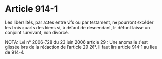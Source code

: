 # Article 914-1

Les libéralités, par actes entre vifs ou par testament, ne pourront excéder les trois quarts des biens si, à défaut de descendant, le défunt laisse un conjoint survivant, non divorcé.

NOTA:
Loi n° 2006-728 du 23 juin 2006 article 29 : Une anomalie s'est glissée lors de la rédaction de l'article 29 26°. Il faut lire article 914-1 au lieu de 914-4.

